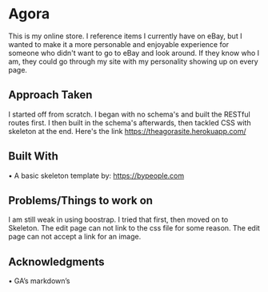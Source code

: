 # Agora

  This is my online store.  I reference items I currently have on eBay, but I wanted to make it a more personable and enjoyable experience for someone who didn't want to go to eBay and look around.  If they know who I am, they could go through my site with my personality showing up on every page.

  ## Approach Taken

  I started off from scratch.  I began with no schema's and built the RESTful routes first.  I then built in the schema's afterwards, then tackled CSS with skeleton at the end.  Here's the link https://theagorasite.herokuapp.com/
  
  ## Built With

  •	A basic skeleton template by: https://bypeople.com
  

  ## Problems/Things to work on

  I am still weak in using boostrap.  I tried that first, then moved on to Skeleton.  The edit page can not link to the css file for some reason.  The edit page can not accept a link for an image.
  
  ## Acknowledgments


  •	GA’s markdown’s
  
  
